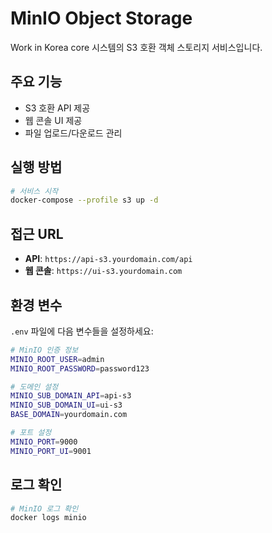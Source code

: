 # MinIO Object Storage

Work in Korea core 시스템의 S3 호환 객체 스토리지 서비스입니다.

## 주요 기능

- S3 호환 API 제공
- 웹 콘솔 UI 제공
- 파일 업로드/다운로드 관리

## 실행 방법

```bash
# 서비스 시작
docker-compose --profile s3 up -d
```

## 접근 URL

- **API**: `https://api-s3.yourdomain.com/api`
- **웹 콘솔**: `https://ui-s3.yourdomain.com`

## 환경 변수

`.env` 파일에 다음 변수들을 설정하세요:

```bash
# MinIO 인증 정보
MINIO_ROOT_USER=admin
MINIO_ROOT_PASSWORD=password123

# 도메인 설정
MINIO_SUB_DOMAIN_API=api-s3
MINIO_SUB_DOMAIN_UI=ui-s3
BASE_DOMAIN=yourdomain.com

# 포트 설정
MINIO_PORT=9000
MINIO_PORT_UI=9001
```

## 로그 확인

```bash
# MinIO 로그 확인
docker logs minio
```
